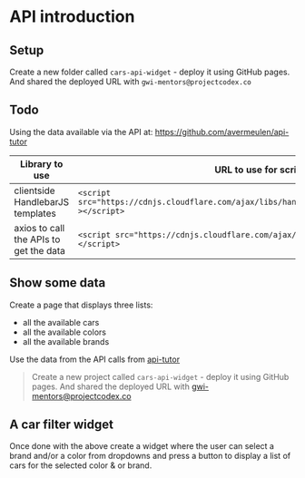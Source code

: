 # API introduction

## Setup

Create a new folder called `cars-api-widget` - deploy it using GitHub pages. And shared the deployed URL with `gwi-mentors@projectcodex.co`

## Todo

Using the data available via the API at: https://github.com/avermeulen/api-tutor


  Library to use                       | URL to use for script tag
---------------------------------------|------------------------------------------------
clientside HandlebarJS templates       | `<script src="https://cdnjs.cloudflare.com/ajax/libs/handlebars.js/4.7.7/handlebars.min.js" ></script>`
axios to call the APIs to get the data | `<script src="https://cdnjs.cloudflare.com/ajax/libs/axios/0.26.1/axios.min.js" ></script>`

## Show some data

Create a page that displays three lists:

* all the available cars
* all the available colors
* all the available brands

Use the data from the API calls from [api-tutor](https://github.com/avermeulen/api-tutor)

> Create a new project called `cars-api-widget` - deploy it using GitHub pages. And shared the deployed URL with [gwi-mentors@projectcodex.co]()

## A car filter widget

Once done with the above create a widget where the user can select a brand and/or a color from dropdowns and press a button to display a list of cars for the selected color & or brand.
